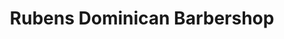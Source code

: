 ---
title: "Rubens Dominican Barbershop"
url: /joppa/rubens-dominican-barbershop/
shop: hairdresser
---